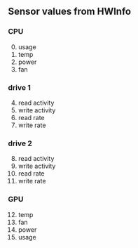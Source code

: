 ## Sensor values from HWInfo
### CPU
0) usage
1) temp
2) power
3) fan

### drive 1
4) read activity
5) write activity
6) read rate
7) write rate

### drive 2
8) read activity
9) write activity
10) read rate
11) write rate

### GPU
12) temp
13) fan
14) power
15) usage
